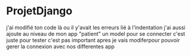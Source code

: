 # ProjetDjango
j'ai modifié ton code là ou il y'avait les erreurs lié à l'indentation
j'ai aussi ajoute au niveau de mon app  "patient"  un model pour se connecter   c'est juste pour tester c'est pas important apres je vais modiferpour pouvoir gerer la connexion avec nos differentes app   

